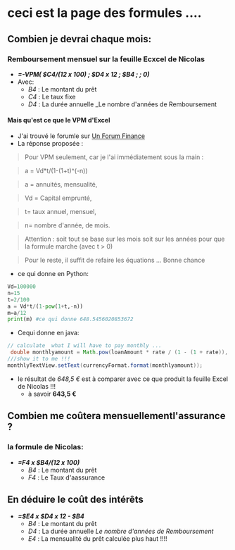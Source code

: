 # ceci est la page des formules ....
## Combien je devrai chaque mois:
### Remboursement mensuel sur la feuille Ecxcel de Nicolas
* _**=-VPM( $C4/(12 x 100) ; $D4 x 12 ; $B4 ; ; 0)**_
* Avec:
  * *B4* : Le montant du prêt
  * *C4* : Le taux fixe
  * *D4* : La durée annuelle _Le nombre d'années de Remboursement
#### Mais qu'est ce que le VPM d'Excel
* J'ai trouvé le forumle sur [Un Forum Finance](http://forum.actufinance.fr/formule-mathematique-de-vpm-vc-et-va-P45065/)
* La réponse proposée :
> Pour VPM seulement, car je l'ai immédiatement sous la main :

> a = Vd*t/(1-(1+t)^(-n))

> a = annuités, mensualité,

> Vd = Capital emprunté,

>t= taux annuel, mensuel,

> n= nombre d'année, de mois.

> Attention : soit tout se base sur les mois soit sur les années pour que la
formule marche (avec t > 0)

> Pour le reste, il suffit de refaire les équations ...
>  Bonne chance

* ce qui donne en Python:
``` python
Vd=100000
n=15
t=2/100
a = Vd*t/(1-pow(1+t,-n))
m=a/12
print(m) #ce qui donne 648.5456020853672
```
* Cequi donne en java:
```java
// calculate  what I will have to pay monthly ...
 double monthlyamount = Math.pow(loanAmount * rate / (1 - (1 + rate)), -years * 12.0);
///show it to me !!!
monthlyTextView.setText(currencyFormat.format(monthlyamount));
```
* le résultat de _648,5 €_ est à comparer avec ce que produit la feuille Excel de Nicolas !!!
  * à savoir __643,5 €__
## Combien me coûtera mensuellementl'assurance  ?
### la formule de Nicolas:
* ___=F4 x  $B4/(12 x 100)___
  * *B4* : Le montant du prêt
  * *F4* : Le Taux d'aassurance

## En déduire le coût des intérêts
* ___=$E4 x $D4 x 12 - $B4___
  * *B4* : Le montant du prêt
  * *D4* : La durée annuelle _Le nombre d'années de Remboursement_
  * *E4* : La mensualité du prêt calculée plus haut !!!!
